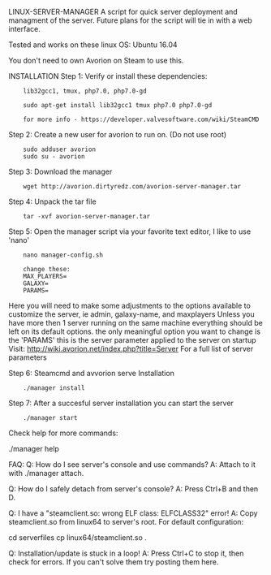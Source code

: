 LINUX-SERVER-MANAGER
A script for quick server deployment and managment of the server.
Future plans for the script will tie in with a web interface.

Tested and works on these linux OS:
Ubuntu 16.04


You don't need to own Avorion on Steam to use this.

INSTALLATION
Step 1: Verify or install these dependencies:

        lib32gcc1, tmux, php7.0, php7.0-gd

        sudo apt-get install lib32gcc1 tmux php7.0 php7.0-gd

        for more info - https://developer.valvesoftware.com/wiki/SteamCMD
Step 2: Create a new user for avorion to run on. (Do not use root)

        sudo adduser avorion
        sudo su - avorion

Step 3: Download the manager

        wget http://avorion.dirtyredz.com/avorion-server-manager.tar

Step 4: Unpack the tar file

        tar -xvf avorion-server-manager.tar

Step 5: Open the manager script via your favorite text editor, I like to use 'nano'

        nano manager-config.sh

        change these:
        MAX_PLAYERS=
        GALAXY=
        PARAMS=

Here you will need to make some adjustments to the options available to customize the server, ie admin, galaxy-name, and maxplayers
Unless you have more then 1 server running on the same machine everything should be left on its default options.
the only meaningful option you want to change is the 'PARAMS' this is the server parameter applied to the server on startup
Visit: http://wiki.avorion.net/index.php?title=Server  For a full list of server parameters

Step 6: Steamcmd and avvorion serve Installation

        ./manager install

Step 7: After a succesful server installation you can start the server

        ./manager start


Check help for more commands:

./manager help

FAQ:
Q: How do I see server's console and use commands?
A: Attach to it with ./manager attach.

Q: How do I safely detach from server's console?
A: Press Ctrl+B and then D.

Q: I have a "steamclient.so: wrong ELF class: ELFCLASS32" error!
A: Copy steamclient.so from linux64 to server's root. For default configuration:

cd serverfiles
cp linux64/steamclient.so .

Q: Installation/update is stuck in a loop!
A: Press Ctrl+C to stop it, then check for errors. If you can't solve them try posting them here.
